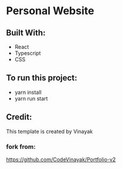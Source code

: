 # Personal Website

## Built With:

- React
- Typescript
- CSS

## To run this project:

- yarn install
- yarn run start

## Credit:

This template is created by Vinayak

### fork from:

https://github.com/CodeVinayak/Portfolio-v2